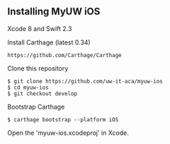 ## Installing MyUW iOS

Xcode 8 and Swift 2.3

Install Carthage (latest 0.34)
```
https://github.com/Carthage/Carthage
```


Clone this repository
```
$ git clone https://github.com/uw-it-aca/myuw-ios
$ cd myuw-ios
$ git checkout develop
```

Bootstrap Carthage
```
$ carthage bootstrap --platform iOS
```

Open the 'myuw-ios.xcodeproj' in Xcode.
